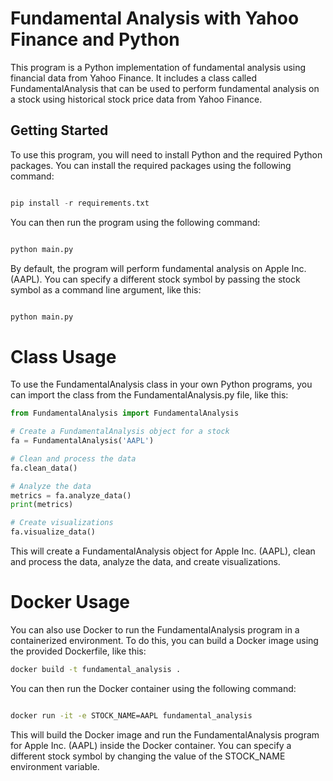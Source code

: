 # Fundamental Analysis with Yahoo Finance and Python

<div>This program is a Python implementation of fundamental analysis using financial data from Yahoo Finance. It includes a class called FundamentalAnalysis that can be used to perform fundamental analysis on a stock using historical stock price data from Yahoo Finance.</div>

## Getting Started

<div>To use this program, you will need to install Python and the required Python packages. You can install the required packages using the following command:</div>

``` python

pip install -r requirements.txt

```

<div>
You can then run the program using the following command:
</div>

``` bash

python main.py

```

<div>
By default, the program will perform fundamental analysis on Apple Inc. (AAPL). You can specify a different stock symbol by passing the stock symbol as a command line argument, like this:
</div>


``` bash

python main.py

```




# Class Usage

To use the FundamentalAnalysis class in your own Python programs, you can import the class from the FundamentalAnalysis.py file, like this:

``` python
from FundamentalAnalysis import FundamentalAnalysis

# Create a FundamentalAnalysis object for a stock
fa = FundamentalAnalysis('AAPL')

# Clean and process the data
fa.clean_data()

# Analyze the data
metrics = fa.analyze_data()
print(metrics)

# Create visualizations
fa.visualize_data()
```

<div>
This will create a FundamentalAnalysis object for Apple Inc. (AAPL), clean and process the data, analyze the data, and create visualizations.
</div>

# Docker Usage

<div>
You can also use Docker to run the FundamentalAnalysis program in a containerized environment. To do this, you can build a Docker image using the provided Dockerfile, like this:
</div>

``` bash
docker build -t fundamental_analysis .
```


You can then run the Docker container using the following command:


``` bash

docker run -it -e STOCK_NAME=AAPL fundamental_analysis

```

<div>
This will build the Docker image and run the FundamentalAnalysis program for Apple Inc. (AAPL) inside the Docker container. You can specify a different stock symbol by changing the value of the STOCK_NAME environment variable.
</div>
